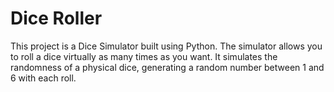 # Dice Roller
This project is a Dice Simulator built using Python. The simulator allows you to roll a dice virtually as many times as you want. It simulates the randomness of a physical dice, generating a random number between 1 and 6 with each roll.
